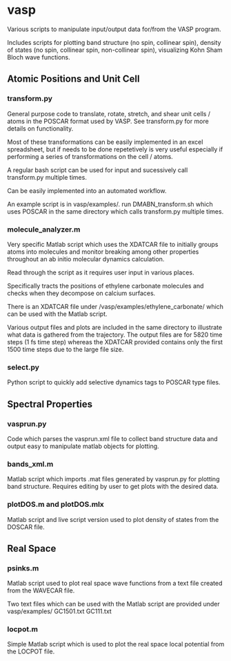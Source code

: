 # vasp
Various scripts to manipulate input/output data for/from the VASP program. 

Includes scripts for plotting band structure (no spin, collinear spin), density of states (no spin, collinear spin, 
non-collinear spin), visualizing Kohn Sham Bloch wave functions.


## Atomic Positions and Unit Cell

### transform.py 

General purpose code to translate, rotate, stretch, and shear unit cells / atoms in the POSCAR format used by VASP.
See transform.py for more details on functionality.

Most of these transformations can be easily implemented in an excel spreadsheet, but if needs to be done repetetively 
is very useful especially if performing a series of transformations on the cell / atoms.

A regular bash script can be used for input and sucessively call transform.py multiple times.

Can be easily implemented into an automated workflow.

An example script is in vasp/examples/.
run DMABN_transform.sh which uses POSCAR in the same directory which calls transform.py multiple times.

### molecule_analyzer.m

Very specific Matlab script which uses the XDATCAR file to initially groups atoms into molecules and monitor breaking among
other properties throughout an ab initio molecular dynamics calculation.

Read through the script as it requires user input in various places.

Specifically tracts the positions of ethylene carbonate molecules and checks when they decompose
on calcium surfaces.

There is an XDATCAR file under /vasp/examples/ethylene_carbonate/ which can be used with the Matlab script.

Various output files and plots are included in the same directory to illustrate what data is gathered from the trajectory.
The output files are for 5820 time steps (1 fs time step) whereas the XDATCAR provided contains only the
first 1500 time steps due to the large file size.

### select.py

Python script to quickly add selective dynamics tags to POSCAR type files.


## Spectral Properties

### vasprun.py

Code which parses the vasprun.xml file to collect band structure data and output easy to manipulate matlab objects for plotting.


### bands_xml.m

Matlab script which imports .mat files generated by vasprun.py for plotting band structure. Requires editing by user to get
plots with the desired data.


### plotDOS.m and plotDOS.mlx

Matlab script and live script version used to plot density of states from the DOSCAR file.


## Real Space

### psinks.m

Matlab script used to plot real space wave functions from a text file created from the WAVECAR file.

Two text files which can be used with the Matlab script are provided under vasp/examples/
GC1501.txt
GC111.txt


### locpot.m

Simple Matlab script which is used to plot the real space local potential from the LOCPOT file.








